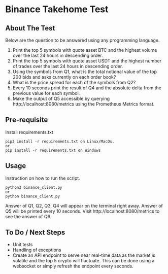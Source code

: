 # Binance Takehome Test
## About The Test
Below are the question to be answered using any programming language.

1. Print the top 5 symbols with quote asset BTC and the highest volume over the last 24 hours in descending order.
2. Print the top 5 symbols with quote asset USDT and the highest number of trades over the last 24 hours in descending order.
3. Using the symbols from Q1, what is the total notional value of the top 200 bids and asks currently on each order book?
4. What is the price spread for each of the symbols from Q2?
5. Every 10 seconds print the result of Q4 and the absolute delta from the previous value for each symbol.
6. Make the output of Q5 accessible by querying http://localhost:8080/metrics using the Prometheus Metrics format.

## Pre-requisite
Install requirements.txt
```
pip3 install -r requirements.txt on Linux/MacOs. 
or
pip install -r requirements.txt on Windows
```

## Usage
Instruction on how to run the script.
```
python3 binance_client.py
or
python binance_client.py
```

Answer of Q1, Q2, Q3, Q4 will appear on the terminal right away. 
Answer of Q5 will be printed every 10 seconds. 
Visit http://localhost:8080/metrics to see the answer of Q6. 

## To Do / Next Steps
- Unit tests
- Handling of exceptions
- Create an API endpoint to serve near real-time data as the market is volatile and the top 5 crypto will fluctuate. This can be done using a websocket or simply refresh the endpoint every seconds.

